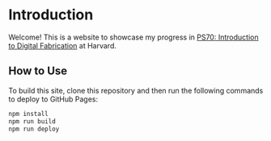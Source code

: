# Introduction

Welcome! This is a website to showcase my progress in [PS70: Introduction to Digital Fabrication](https://nathanmelenbrink.github.io/ps70/index.html) at Harvard.

## How to Use

To build this site, clone this repository and then run the following commands to deploy to GitHub Pages:

```bash
npm install
npm run build
npm run deploy
```
